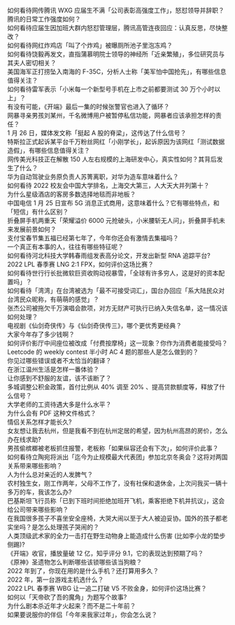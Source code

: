 如何看待网传腾讯 WXG 应届生不满「公司表彰高强度工作」，怒怼领导并辞职？腾讯的日常工作强度如何？  
如何看待应届生因加班大群内怒怼管理层，腾讯高管连夜回应：认真反思，尽快整改？  
如何看待网红炸鸡店「叫了个炸鸡」被曝厕所池子里泡冻鸡？  
如何看待饶毅再发文，直指蒲慕明院士领导的神经所「近亲繁殖」，多位研究员与其夫人密切相关？  
美国海军正打捞坠入南海的 F-35C，分析人士称「美军怕中国抢先」，有哪些信息值得关注？  
如何看待雷军表示「小米每一个新型号手机在上市之前都要测试 30 万个小时以上」？  
有没有可能，《开端》最后一集的时候张警官也进入了循环？  
网暴寻亲男孩刘某州，千名微博用户被暂停私信功能，网暴者应该承担怎样的责任？  
1 月 26 日，媒体发文称「挺起 A 股的脊梁」，这传达了什么信号？  
特斯拉正式起诉某平台千万粉丝网红「小刚学长」，起诉原因为该网红「测试数据造假」，有哪些信息值得关注？  
网传美光科技正在解散 150 人左右规模的上海研发中心，真实性如何？其背后发生了什么？  
华为自动驾驶业务原负责人苏箐离职，对华为造车意味着什么？  
如何看待 2022 校友会中国大学排名，上海交大第三，人大天大并列第十？  
为什么星级酒店的客房多数选择地毯而非地板？  
中国电信 1 月 25 日宣布 5G 消息正式商用，这意味着什么？它有哪些特点，和「短信」有什么区别？  
折叠屏手机两重天「荣耀溢价 6000 元抢破头，小米腰斩无人问」，折叠屏手机未来发展前景如何？  
支付宝春节集五福已经第七年了，今年你还会有激情去集福吗？  
一个真正有本事的人，往往有哪些特征呢？  
如何看待河北科技大学韩春雨组发表高分论文，开发出新型 RNA 追踪平台?  
2022 LPL 春季赛 LNG 2:1 FPX，如何评价这场比赛？  
如何看待世行行长批微软巨资收购动视暴雪，「全球有许多穷人，这是好的资本配置吗」？  
如何看待「湾湾」在台湾被选为「最不可接受词汇」，国台办回应「系大陆民众对台湾民众昵称，有萌萌的感觉」？  
张杰公司被拖欠千万演唱会款项，对方无财产可执行已纳入失信名单，这一情况该如何处理？  
电视剧《仙剑奇侠传》与《仙剑奇侠传三》，哪个更优秀更经典？  
大家今年存了多少钱啊？  
如何评价影厅中间座位被改成「付费按摩椅」这一现象？你作为消费者能接受吗？  
Leetcode 的 weekly contest 半小时 AC 4 题的那些人是怎么做到的？  
你见过哪些错误或者不太恰当的翻译？  
在浙江温州生活是怎样一番体验？  
让你感到不舒服的友谊，该不该断了？  
多城调整公积金政策，首付比例从 40% 调至 20% 、提高贷款额度等，释放了什么信号？  
大学老师的工资待遇大多是什么水平？  
为什么会有 PDF 这种文件格式？  
情侣关系怎样才能长久?  
女友想让我去杭州，但是我看不到在杭州定居的希望，因为杭州高昂的房价，怎么办在线求助?  
男孩偷槟榔被老板抓住报警，老板称「如果纵容还会有下次」，如何评价此事？  
如何看待立陶宛将派出「迄今为止规模最大代表团」参加北京冬奥会？这将对两国关系带来哪些影响？  
人为什么总对亲近的人发脾气？  
农村独生女，刚工作两年，父母不工作了，没有社保和退休金，上次问我买一辆十多万的车，我该怎么办?  
巴基斯坦飞行员称「已到下班时间拒绝加班开飞机，乘客拒绝下机并抗议」，这会给公司带来哪些影响？  
在我国很多孩子不喜坐安全座椅，大哭大闹以至于大人被迫妥协。国外的孩子都老实坐吗？是怎么处理孩子哭闹的？  
人类顶级武术家的全力一击打在野生动物身上能造成什么伤害 (比如李小龙的垫步侧踢)?  
《开端》收官，播放量破 12 亿，知乎评分 9.1，它的表现达到预期了吗？  
《原神》圣遗物怎么判断哪些该锁哪些该当狗粮？  
2022 年到了，你现在用的是什么手机？还打算用多久？  
2022 年，第一台游戏主机选什么？  
2022 LPL 春季赛 WBG 让一追二打破 V5 不败金身，如何评价这场比赛？  
如何以「天帝砍了吾的魔角」为题写个故事?  
为什么剧本杀近年才火起来？而不是二十年前？  
如果要说服你的伴侣「今年来我家过年」，你会怎么说？  
